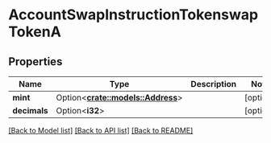 # AccountSwapInstructionTokenswapTokenA

## Properties

Name | Type | Description | Notes
------------ | ------------- | ------------- | -------------
**mint** | Option<[**crate::models::Address**](Address.md)> |  | [optional]
**decimals** | Option<**i32**> |  | [optional]

[[Back to Model list]](../solanabeach_api.wiki/Home.md#documentation-for-models) [[Back to API list]](../solanabeach_api.wiki/Home.md#documentation-for-api-endpoints) [[Back to README]](../solanabeach_api.wiki/Home.md)


